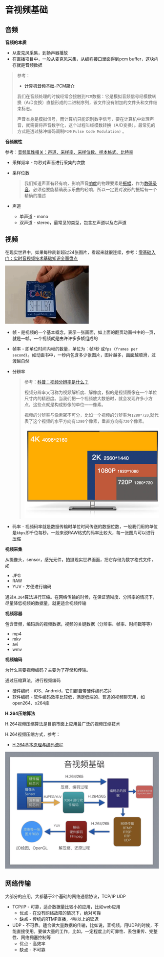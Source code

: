 # 音视频基础



## 音频

**音频的本质**

+ 从麦克风采集，到扬声器播放
+ 在直播项目中，一般从麦克风采集，从编程接口里面得到pcm buffer，这块内存就是音频数据

> 参考：
>
> + [计算机音频基础-PCM简介](https://www.cnblogs.com/TianFang/p/7894630.html)
>
> 我们在音频处理的时候经常会接触到`PCM`数据：它是模拟音频信号经模数转换（A/D变换）直接形成的二进制序列，该文件没有附加的文件头和文件结束标志。
>
> 声音本身是模拟信号，而计算机只能识别数字信号，要在计算机中处理声音，就需要将声音数字化，这个过程叫经模数转换（A/D变换）。最常见的方式是透过脉冲编码调制`PCM(Pulse Code Modulation)` 。

**音频属性**

参考：[音频属性相关：声道、采样率、采样位数、样本格式、比特率](https://www.cnblogs.com/yongdaimi/p/10722355.html)

+ 采样频率 - 每秒对声音进行采集的次数

+ 采样位数

  > 我们知道声音有轻有响，影响声音[响度](https://baike.baidu.com/item/响度)的物理要素是[振幅](https://baike.baidu.com/item/振幅)，作为[数码录音](https://baike.baidu.com/item/数码录音)，必须也要能精确表示乐曲的轻响，所以一定要对波形的振幅有一个精确的描述

+ 声道

  + 单声道 - mono
  + 双声道 - stereo，最常见的类型，包含左声道以及右声道





## 视频

在现实世界中，如果每秒刷新超过24张图片，看起来就很连续，参考：[零基础入门：实时音视频技术基础知识全面盘点](http://www.52im.net/thread-3079-1-1.html)

![001](https://github.com/winfredzen/VideoAudio/blob/main/images/001.gif)

+ 帧 - 是视频的一个基本概念，表示一张画面，如上面的翻页动画书中的一页，就是一帧。一个视频就是由许许多多帧组成的

+ 帧率 - 即单位时间内帧的数量，单位为：帧/秒 或`fps`（`frames per second`）。如动画书中，一秒内包含多少张图片，图片越多，画面越顺滑，过渡越自然

+ 分辨率 

  > 参考：[科普：视频分辨率是什么？](https://www.reneelab.com.cn/m/2k-4k-video-resolution.html)
  >
  > 视频分辨率又可称为视频解析度、解像度，指的是视频图像在一个单位尺寸内的精密度。当我们把一个视频放大数倍时，就会发现许多小方点，这些点就是构成影像的单位——像素。
  >
  > 视频的分辨率与像素密不可分，比如一个视频的分辨率为`1280*720`,就代表了这个视频的水平方向有`1280`个像素，垂直方向有`720`个像素。
  >
  > ![002](https://github.com/winfredzen/VideoAudio/blob/main/images/002.jpg)

+ 码率 - 视频码率就是数据传输时单位时间传送的数据位数，一般我们用的单位是`kbps`即千位每秒。一般来说RAW格式的码率比较大，每一张图片可以进行压缩



**视频采集**

从摄像头，sensor，感光元件，拍摄现实世界画面，把它存储为数字格式文件，如

+ JPG
+ RAW
+ YUV - 方便进行编码

通过`H.264`算法进行压缩。在网络传输的时候，在保证清晰度、分辨率的情况下，尽量降低视频的数据量，就更适合视频传输



**视频容器**

包含音频，编码后的视频数据，视频的关键数据（分辨率、帧率、时间戳等等）

+ mp4
+ mkv
+ avi
+ wmv



**视频编码**

为什么需要视频编码？主要为了存储和传输。

通过压缩算法，进行视频编码

+ 硬件编码 - iOS、Android，它们都自带硬件编码芯片
+ 软件编码 - 软件编码效率比较低，满足低端的、普通的视频聊天用，如open264、x264库



**H.264压缩算法**

H.264视频压缩算法是目前市面上应用最广泛的视频压缩技术

H.264视频压缩方式，参考：

+ [H.264基本原理与编码流程](https://www.cnblogs.com/Lxk0825/p/9925041.html)

![003](https://github.com/winfredzen/VideoAudio/blob/main/images/003.png)





## 网络传输

大部分的应用，大都基于2个基础的网络通信协议，TCP/IP UDP

+ TCP/IP - 可靠，适合数据量比较小的应用，比如web应用
  + 优点 - 在没有网络故障的情况下，绝对可靠
  + 缺点 - 传统的RTMP直播，4秒以上的延迟
+ UDP - 不可靠。适合做大量数据的传输，比如说，音视频。用UDP的时候，不能直接使用，要做大量的工作，比如，一定程度上的可靠性、丢包重传、完整性、网络拥塞控制等
  + 优点 - 高效率
  + 缺点 - 不可靠



































